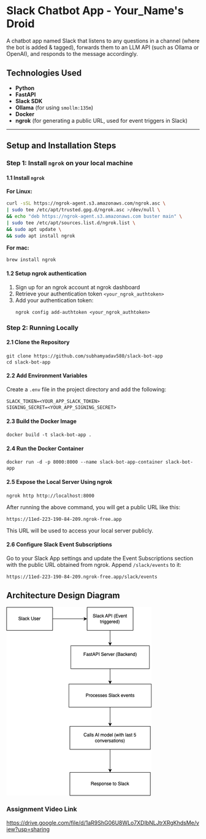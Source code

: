 # Slack Chatbot App - Your_Name's Droid

A chatbot app named Slack that listens to any questions in a channel (where the bot is added & tagged), forwards them to an LLM API (such as Ollama or OpenAI), and responds to the message accordingly.

## Technologies Used

- **Python**
- **FastAPI**
- **Slack SDK**
- **Ollama** (for using `smollm:135m`)
- **Docker**
- **ngrok** (for generating a public URL, used for event triggers in Slack)

---

## Setup and Installation Steps

### Step 1: Install `ngrok` on your local machine

#### 1.1 Install `ngrok`

**For Linux:**

```bash
curl -sSL https://ngrok-agent.s3.amazonaws.com/ngrok.asc \
| sudo tee /etc/apt/trusted.gpg.d/ngrok.asc >/dev/null \
&& echo "deb https://ngrok-agent.s3.amazonaws.com buster main" \
| sudo tee /etc/apt/sources.list.d/ngrok.list \
&& sudo apt update \
&& sudo apt install ngrok
```
**For mac:**
```bash
brew install ngrok
```

#### 1.2 Setup ngrok authentication
1. Sign up for an ngrok account at ngrok dashboard
2. Retrieve your authentication token `<your_ngrok_authtoken>`
3. Add your authentication token:
    ```
    ngrok config add-authtoken <your_ngrok_authtoken>
    ```

### Step 2: Running Locally

#### 2.1 Clone the Repository
```
git clone https://github.com/subhamyadav580/slack-bot-app
cd slack-bot-app
```

#### 2.2 Add Environment Variables
Create a `.env` file in the project directory and add the following:

```
SLACK_TOKEN=<YOUR_APP_SLACK_TOKEN>
SIGNING_SECRET=<YOUR_APP_SIGNING_SECRET>
```

#### 2.3 Build the Docker Image
```
docker build -t slack-bot-app .
```

#### 2.4 Run the Docker Container
```
docker run -d -p 8000:8000 --name slack-bot-app-container slack-bot-app
```

#### 2.5 Expose the Local Server Using ngrok
```
ngrok http http://localhost:8000
```

After running the above command, you will get a public URL like this:

```
https://11ed-223-190-84-209.ngrok-free.app
```
This URL will be used to access your local server publicly.

#### 2.6 Configure Slack Event Subscriptions

Go to your Slack App settings and update the Event Subscriptions section with the public URL obtained from ngrok. Append `/slack/events` to it:

```
https://11ed-223-190-84-209.ngrok-free.app/slack/events
```


## Architecture Design Diagram

<img src="architecture-digram.png">


### Assignment Video Link

https://drive.google.com/file/d/1aR9ShG06U8WLo7XDIbNLJtrXRgKhdsMe/view?usp=sharing